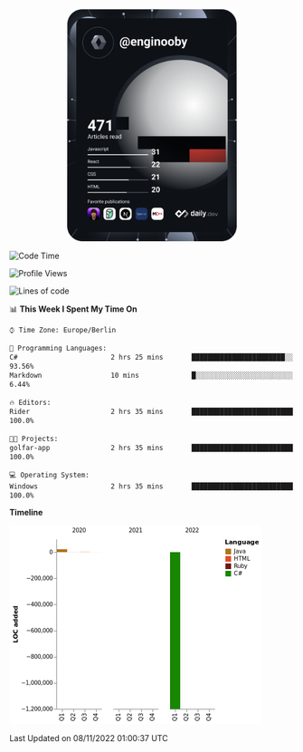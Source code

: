 <p align="center">
<a href="https://app.daily.dev/enginooby"><img src="devcard.svg" width="300" alt="enginooby's Dev Card"/></a>
</p>

<!--START_SECTION:waka-->
![Code Time](http://img.shields.io/badge/Code%20Time-112%20hrs%2049%20mins-blue)

![Profile Views](http://img.shields.io/badge/Profile%20Views-0-blue)

![Lines of code](https://img.shields.io/badge/From%20Hello%20World%20I%27ve%20Written--1%20Million%20lines%20of%20code-blue)

📊 **This Week I Spent My Time On** 

```text
⌚︎ Time Zone: Europe/Berlin

💬 Programming Languages: 
C#                       2 hrs 25 mins       ███████████████████████░░   93.56% 
Markdown                 10 mins             █░░░░░░░░░░░░░░░░░░░░░░░░   6.44%

🔥 Editors: 
Rider                    2 hrs 35 mins       █████████████████████████   100.0%

🐱‍💻 Projects: 
golfar-app               2 hrs 35 mins       █████████████████████████   100.0%

💻 Operating System: 
Windows                  2 hrs 35 mins       █████████████████████████   100.0%

```

**Timeline**

![Chart not found](https://raw.githubusercontent.com/enginooby/enginooby/main/charts/bar_graph.png) 


 Last Updated on 08/11/2022 01:00:37 UTC
<!--END_SECTION:waka-->
